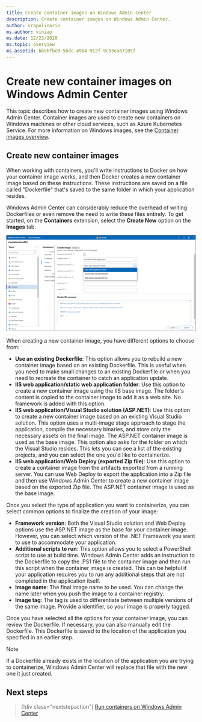 ```yaml
---
title: Create container images on Windows Admin Center
description: Create container images on Windows Admin Center.
author: vrapolinario
ms.author: viniap
ms.date: 12/23/2020
ms.topic: overview
ms.assetid: bb9bfbe0-5bdc-4984-912f-9c93ea67105f
---
```

# Create new container images on Windows Admin Center

This topic describes how to create new container images using Windows Admin Center. Container images are used to create new containers on Windows machines or other cloud services, such as Azure Kubernetes Service. For more information on Windows images, see the [Container images overview](../about/index.md#container-images).

## Create new container images

When working with containers, you'll write instructions to Docker on how your container image works, and then Docker creates a new container image based on these instructions. These instructions are saved on a file called "Dockerfile" that's saved to the same folder in which your application resides.

Windows Admin Center can considerably reduce the overhead of writing Dockerfiles or even remove the need to write these files entirely. To get started, on the **Containers** extension, select the **Create New** option on the **Images** tab.

![Create a new container](./media/wac-create-new.png)

When creating a new container image, you have different options to choose from:

- **Use an existing Dockerfile**: This option allows you to rebuild a new container image based on an existing Dockerfile. This is useful when you need to make small changes to an existing Dockerfile or when you need to recreate the container to catch an application update.
- **IIS web application/static web application folder**: Use this option to create a new container image using the IIS base image. The folder's content is copied to the container image to add it as a web site. No framework is added with this option.
- **IIS web application/Visual Studio solution (ASP.NET)**: Use this option to create a new container image based on an existing Visual Studio solution. This option uses a multi-image stage approach to stage the application, compile the necessary binaries, and store only the necessary assets on the final image. The ASP.NET container image is used as the base image. This option also asks for the folder on which the Visual Studio resides. This lets you can see a list of the existing projects, and you can select the one you'd like to containerize.
- **IIS web application/Web Deploy (exported Zip file)**: Use this option to create a container image from the artifacts exported from a running server. You can use Web Deploy to export the application into a Zip file and then use Windows Admin Center to create a new container image based on the exported Zip file. The ASP.NET container image is used as the base image.

Once you select the type of application you want to containerize, you can select common options to finalize the creation of your image:

- **Framework version**: Both the Visual Studio solution and Web Deploy options use the ASP.NET image as the base for your container image. However, you can select which version of the .NET Framework you want to use to accommodate your application.
- **Additional scripts to run**: This option allows you to select a PowerShell script to use at build time. Windows Admin Center adds an instruction to the Dockerfile to copy the .PS1 file to the container image and then run this script when the container image is created. This can be helpful if your application requires you to run any additional steps that are not completed in the application itself.
- **Image name**: The final image name to be used. You can change the name later when you push the image to a container registry.
- **Image tag**: The tag is used to differentiate between multiple versions of the same image. Provide a identifier, so your image is properly tagged.

Once you have selected all the options for your container image, you can review the Dockerfile. If necessary, you can also manually edit the Dockerfile. This Dockerfile is saved to the location of the application you specified in an earlier step.

>[!Note]
>If a Dockerfile already exists in the location of the application you are trying to containerize, Windows Admin Center will replace that file with the new one it just created.

## Next steps

> [!div class="nextstepaction"]
> [Run containers on Windows Admin Center](./wac-containers.md)